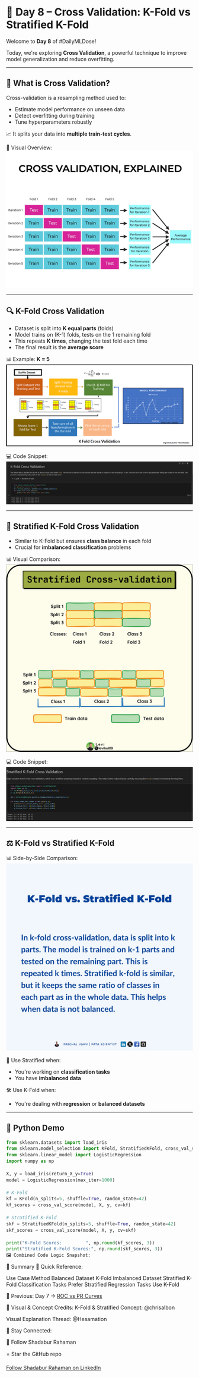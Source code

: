 # 🔁 Day 8 – Cross Validation: K-Fold vs Stratified K-Fold

Welcome to **Day 8** of #DailyMLDose!

Today, we're exploring **Cross Validation**, a powerful technique to improve model generalization and reduce overfitting.

---

## 📌 What is Cross Validation?

Cross-validation is a resampling method used to:
- Estimate model performance on unseen data
- Detect overfitting during training
- Tune hyperparameters robustly

📈 It splits your data into **multiple train-test cycles**.

🧠 Visual Overview:  
![Cross Validation Diagram](cross_validation_diagram.jpeg)

---

## 🔍 K-Fold Cross Validation

- Dataset is split into **K equal parts** (folds)
- Model trains on (K-1) folds, tests on the 1 remaining fold
- This repeats **K times**, changing the test fold each time
- The final result is the **average score**

📊 Example: **K = 5**  
![K-Fold Process](kfold_diagram.webp)

💻 Code Snippet:  
![K-Fold Code](kfold_code_snippet.png)

---

## 🎯 Stratified K-Fold Cross Validation

- Similar to K-Fold but ensures **class balance** in each fold
- Crucial for **imbalanced classification** problems

📊 Visual Comparison:  
![Stratified Example](stratified_diagram.png)

💻 Code Snippet:  
![Stratified Code](stratifiedkfold_code_snippet.png)

---

## ⚖️ K-Fold vs Stratified K-Fold

📊 Side-by-Side Comparison:  
![Comparison](kfold_vs_stratifiedkfold_diagram.jpeg)

🧠 Use Stratified when:
- You're working on **classification tasks**
- You have **imbalanced data**

🛠️ Use K-Fold when:
- You're dealing with **regression** or **balanced datasets**

---

## 🧪 Python Demo

```python
from sklearn.datasets import load_iris
from sklearn.model_selection import KFold, StratifiedKFold, cross_val_score
from sklearn.linear_model import LogisticRegression
import numpy as np

X, y = load_iris(return_X_y=True)
model = LogisticRegression(max_iter=1000)

# K-Fold
kf = KFold(n_splits=5, shuffle=True, random_state=42)
kf_scores = cross_val_score(model, X, y, cv=kf)

# Stratified K-Fold
skf = StratifiedKFold(n_splits=5, shuffle=True, random_state=42)
skf_scores = cross_val_score(model, X, y, cv=skf)

print("K-Fold Scores:         ", np.round(kf_scores, 3))
print("Stratified K-Fold Scores:", np.round(skf_scores, 3))
🖼️ Combined Code Logic Snapshot:
```

🧩 Summary
📘 Quick Reference:


Use Case	Method
Balanced Dataset	K-Fold
Imbalanced Dataset	Stratified K-Fold
Classification Tasks	Prefer Stratified
Regression Tasks	Use K-Fold

🔁 Previous:
Day 7 → [ROC vs PR Curves](./day07-precision-vs-recall)

🎨 Visual & Concept Credits:
K-Fold & Stratified Concept: @chrisalbon

Visual Explanation Thread: @Hesamation

📌 Stay Connected:

📌 Follow Shadabur Rahaman

⭐ Star the GitHub repo

 [Follow Shadabur Rahaman on LinkedIn](https://www.linkedin.com/in/shadabur-rahaman-1b5703249/)  


